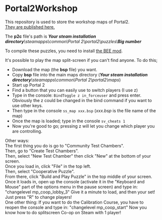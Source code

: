 # Portal2Workshop
This repository is used to store the workshop maps of Portal2.  
[They are published here.](https://steamcommunity.com/profiles/76561198391583576/myworkshopfiles/?appid=620)  

The **p2c** file's path is _**Your steam installation directory**\\steamapps\\common\\Portal 2\\portal2\\puzzles\\**Big number**_

To compile these puzzles, you need to install [the BEE mod](https://github.com/BEEmod/BEE2.4/releases).

It's possible to play the map split-screen if you can't find anyone. To do this;
- Download the map (the **bsp** file) you want.
- Copy **bsp** file into the main maps directory (_**Your steam installation directory**\\steamapps\\common\\Portal 2\\portal2\\maps_)
- Start up Portal 2
- Find a button that you can easily use to switch players (I use z)
- Type in the console: `BindToggle z in_forceuser` and press enter. Obviously the z could be changed in the bind command if you want to use other keys.
- Then type in the console `ss_map xxx.bsp` (_xxx.bsp_ is the file name of the map)
- Once the map is loaded; type in the console `sv_cheats 1`
- Now you're good to go; pressing z will let you change which player you are controlling.

Other ways:  
The first thing you do is go to "Community Test Chambers".  
Then, go to "Create Test Chambers".  
Then, select "New Test Chamber" then click "New" at the bottom of your screen.  
Once you load in, click "File" in the top left.  
Then, select "Cooperative Puzzle".  
From there, click "Build and Play Puzzle" in the top middle of your screen.  
Once it loads in, open up the console (activate it in the "Keyboard and Mouse" part of the options menu in the pause screen) and type in: "changelevel mp_coop_lobby_3" Give it a minute to load, and then your set!  
Just press "R" to change players!  
One other thing: If you want to do the Calibration Course, you have to reopen the console and type in: "changelevel mp_coop_start" Now you know how to do splitscreen Co-op on Steam with 1 player!
